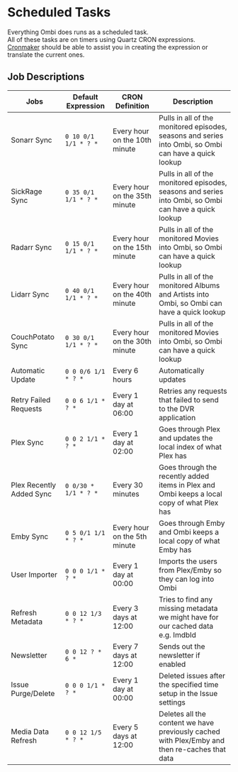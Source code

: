 # Scheduled Tasks

Everything Ombi does runs as a scheduled task.  
All of these tasks are on timers using Quartz CRON expressions.  
[Cronmaker](http://www.cronmaker.com/) should be able to assist you in creating the expression or translate the current ones.  

## Job Descriptions

|**Jobs**|**Default Expression**|**CRON Definition**|**Description**|
|--------------------------|--------------------------|-------------------------------|-------------------------------|
| Sonarr Sync | `0 10 0/1 1/1 * ? *` | Every hour on the 10th minute | Pulls in all of the monitored episodes, seasons and series into Ombi, so Ombi can have a quick lookup |
| SickRage Sync | `0 35 0/1 1/1 * ? *` | Every hour on the 35th minute | Pulls in all of the monitored episodes, seasons and series into Ombi, so Ombi can have a quick lookup |
| Radarr Sync | `0 15 0/1 1/1 * ? *` | Every hour on the 15th minute | Pulls in all of the monitored Movies into Ombi, so Ombi can have a quick lookup |
| Lidarr Sync | `0 40 0/1 1/1 * ? *` | Every hour on the 40th minute | Pulls in all of the monitored Albums and Artists into Ombi, so Ombi can have a quick lookup |
| CouchPotato Sync | `0 30 0/1 1/1 * ? *` | Every hour on the 30th minute | Pulls in all of the monitored Movies into Ombi, so Ombi can have a quick lookup |
| Automatic Update | `0 0 0/6 1/1 * ? *` | Every 6 hours | Automatically updates |
| Retry Failed Requests | `0 0 6 1/1 * ? *` | Every 1 day at 06:00 | Retries any requests that failed to send to the DVR application |
| Plex Sync | `0 0 2 1/1 * ? *` | Every 1 day at 02:00 | Goes through Plex and updates the local index of what Plex has |
| Plex Recently Added Sync | `0 0/30 * 1/1 * ? *` | Every 30 minutes | Goes through the recently added items in Plex and Ombi keeps a local copy of what Plex has |
| Emby Sync | `0 5 0/1 1/1 * ? *` | Every hour on the 5th minute | Goes through Emby and Ombi keeps a local copy of what Emby has |
| User Importer | `0 0 0 1/1 * ? *` | Every 1 day at 00:00 | Imports the users from Plex/Emby so they can log into Ombi |
| Refresh Metadata | `0 0 12 1/3 * ? *` | Every 3 days at 12:00 | Tries to find any missing metadata we might have for our cached data e.g. ImdbId |
| Newsletter | `0 0 12 ? * 6 *` | Every 7 days at 12:00 | Sends out the newsletter if enabled |
| Issue Purge/Delete | `0 0 0 1/1 * ? *` | Every 1 day at 00:00 | Deleted issues after the specified time setup in the Issue settings |
| Media Data Refresh | `0 0 12 1/5 * ? *` | Every 5 days at 12:00 | Deletes all the content we have previously cached with Plex/Emby and then re-caches that data |
